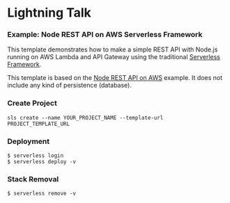 
# Lightning Talk


### Example: Node REST API on AWS Serverless Framework

This template demonstrates how to make a simple REST API with Node.js running on AWS Lambda and API Gateway using the traditional [Serverless Framework](https://www.serverless.com).

This template is based on the [Node REST API on AWS](https://github.com/serverless/examples/tree/master/aws-node-rest-api) example. It does not include any kind of persistence (database).

### Create Project

```
sls create --name YOUR_PROJECT_NAME --template-url PROJECT_TEMPLATE_URL
```

### Deployment

```
$ serverless login
$ serverless deploy -v
```

### Stack Removal

```
$ serverless remove -v
```

